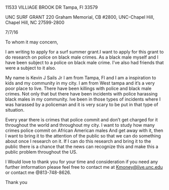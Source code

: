 11533 VILLIAGE BROOK DR 
Tampa, Fl 33579

UNC SURF GRANT
220 Graham Memorial, CB #2800, UNC-Chapel Hill, Chapel Hill, NC 27599-2800

7/7/16

To whom it may concern,

I am writing to apply for a surf summer grant.I want to apply for this grant to do research on police on black male crimes. As a black male myself and I have been subject to a police on black male crime. I’ve also had friends that were a subject to it also.

My name is Kevin J Sails Jr I am from Tampa, Fl and I am a inspiration to kids and my community in my city. I am from West tampa and it’s a very poor place to live. There have been killings with police and black male crimes. Not only that but there have been incidents with police harassing black males in my community. Ive been in those types of incidents where I was harassed by a policeman and it is very scary to be put in that type of situation. 

Every year there is crimes that police commit and don’t get charged for it throughout the world and throughout my city. I want to study how many crimes police commit on African American males And get away with it, then I want to bring it to the attention of the public so that we can do something about once I research on it. If I can do this research and bring it to the public there is a chance that the news can recognize this and make this a public problem throughout the US. 
 
I Would love to thank you for your time and consideration if you need any further imformation please feel free to contact me at Kmoney@live.unc.edu or contact me @813-748-8626. 

Thank you 

	
